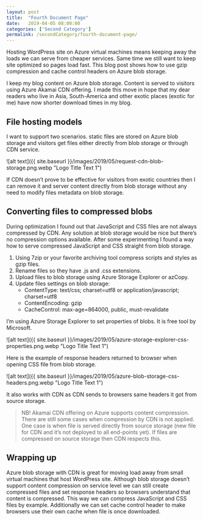 ```yaml
---
layout: post
title:  "Fourth Document Page"
date:   2019-04-05 08:00:00
categories: ['Second Category']
permalink: /secondCategory/fourth-document-page/
---
```


Hosting WordPress site on Azure virtual machines means keeping away the loads we can serve from cheaper services. Same time we still want to keep site optimized so pages load fast. This blog post shows how to use gzip compression and cache control headers on Azure blob storage.

I keep my blog content on Azure blob storage. Content is served to visitors using Azure Akamai CDN offering. I made this move in hope that my dear readers who live in Asia, South-America and other exotic places (exotic for me) have now shorter download times in my blog.

## File hosting models

I want to support two scenarios. static files are stored on Azure blob storage and visitors get files either directly from blob storage or through CDN service.

![alt text]({{ site.baseurl }}/images/2019/05/request-cdn-blob-storage.png.webp "Logo Title Text 1") 

If CDN doesn’t prove to be effective for visitors from exotic countries then I can remove it and server content directly from blob storage without any need to modify files metadata on blob storage.

## Converting files to compressed blobs

During optimization I found out that JavaScript and CSS files are not always compressed by CDN. Any solution at blob storage would be nice but there’s no compression options available. After some experimenting I found a way how to serve compressed JavaScript and CSS straight from blob storage.

1. Using 7zip or your favorite archiving tool compress scripts and styles as gzip files.
2. Rename files so they have .js and .css extensions.
3. Upload files to blob storage using Azure Storage Explorer or azCopy.
4. Update files settings on blob storage:
	* ContentType: text/css; charset=utf8 or application/javascript; charset=utf8
	* ContentEncoding: gzip
	* CacheControl: max-age=864000, public, must-revalidate

I’m using Azure Storage Explorer to set properties of blobs. It is free tool by Microsoft.

![alt text]({{ site.baseurl }}/images/2019/05/azure-storage-explorer-css-properties.png.webp "Logo Title Text 1") 

Here is the example of response headers returned to browser when opening CSS file from blob storage.

![alt text]({{ site.baseurl }}/images/2019/05/azure-blob-storage-css-headers.png.webp "Logo Title Text 1") 

It also works with CDN as CDN sends to browsers same headers it got from source storage.

> NB! Akamai CDN offering on Azure supports content compression. There are still some cases when compression by CDN is not applied. One case is when file is served directly from source storage (new file for CDN and it’s not deployed to all end-points yet). If files are compressed on source storage then CDN respects this.

## Wrapping up

Azure blob storage with CDN is great for moving load away from small virtual machines that host WordPress site. Although blob storage doesn’t support content compression on service level we can still create compressed files and set response headers so browsers understand that content is compressed. This way we can compress JavaScript and CSS files by example. Additionally we can set cache control header to make browsers use their own cache when file is once downloaded.